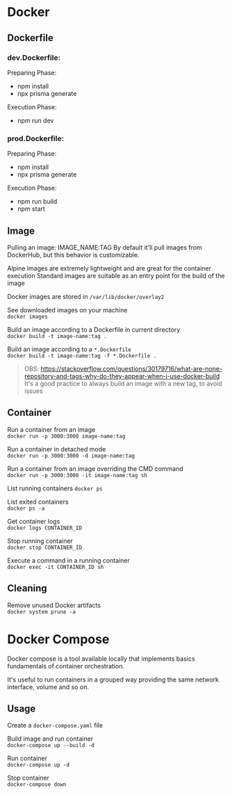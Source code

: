 # Docker

## Dockerfile

### dev.Dockerfile:

Preparing Phase:

-   npm install
-   npx prisma generate

Execution Phase:

-   npm run dev

### prod.Dockerfile:

Preparing Phase:

-   npm install
-   npx prisma generate

Execution Phase:

-   npm run build
-   npm start

## Image

Pulling an image: IMAGE_NAME:TAG
By default it'll pull images from DockerHub, but this behavior is customizable.

Alpine images are extremely lightweight and are great for the container execution
Standard images are suitable as an entry point for the build of the image

Docker images are stored in `/var/lib/docker/overlay2`

See downloaded images on your machine  
`docker images`

Build an image according to a Dockerfile in current directory  
`docker build -t image-name:tag .`  

Build an image according to a `*.Dockerfile`  
`docker build -t image-name:tag -f *.Dockerfile .`  

> OBS: https://stackoverflow.com/questions/30179716/what-are-none-repository-and-tags-why-do-they-appear-when-i-use-docker-build
> It's a good practice to always build an image with a new tag, to avoid <none> issues

## Container

Run a container from an image  
`docker run -p 3000:3000 image-name:tag`

Run a container in detached mode  
`docker run -p 3000:3000 -d image-name:tag`

Run a container from an image overriding the CMD command  
`docker run -p 3000:3000 -it image-name:tag sh`  

List running containers
`docker ps`  

List exited containers  
`docker ps -a`  

Get container logs  
`docker logs CONTAINER_ID`  

Stop running container  
`docker stop CONTAINER_ID`  

Execute a command in a running container  
`docker exec -it CONTAINER_ID sh`  

## Cleaning

Remove unused Docker artifacts  
`docker system prune -a`  

# Docker Compose

Docker compose is a tool available locally that implements basics fundamentals of container orchestration.  

It's useful to run containers in a grouped way providing the same network interface, volume and so on.  

## Usage

Create a `docker-compose.yaml` file  

Build image and run container  
`docker-compose up --build -d`  

Run container  
`docker-compose up -d`  

Stop container  
`docker-compose down`  

